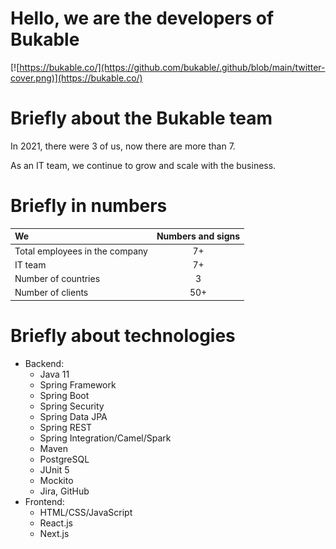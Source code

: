 # Hello, we are the developers of Bukable

[![https://bukable.co/](https://github.com/bukable/.github/blob/main/twitter-cover.png)](https://bukable.co/)

# Briefly about the Bukable team

In 2021, there were 3 of us, now there are more than 7.

As an IT team, we continue to grow and scale with the business.

# Briefly in numbers

| We | Numbers and signs|
|:------------- |:---------------:|
| Total employees in the company | 7+ |
|IT team | 7+ |
|Number of countries | 3 |
|Number of clients | 50+ |

# Briefly about technologies

* Backend:
  * Java 11
  * Spring Framework
  * Spring Boot
  * Spring Security
  * Spring Data JPA
  * Spring REST
  * Spring Integration/Camel/Spark
  * Maven
  * PostgreSQL
  * JUnit 5
  * Mockito
  * Jira, GitHub
* Frontend:
  * HTML/CSS/JavaScript
  * React.js
  * Next.js
  
  
  
<!--

**Here are some ideas to get you started:**

🙋‍♀️ A short introduction - what is your organization all about?
🌈 Contribution guidelines - how can the community get involved?
👩‍💻 Useful resources - where can the community find your docs? Is there anything else the community should know?
🍿 Fun facts - what does your team eat for breakfast?
🧙 Remember, you can do mighty things with the power of [Markdown](https://docs.github.com/github/writing-on-github/getting-started-with-writing-and-formatting-on-github/basic-writing-and-formatting-syntax)
-->

